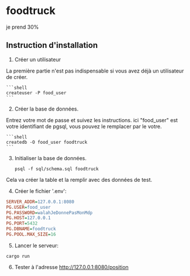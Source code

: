 # foodtruck
je prend 30%

## Instruction d'installation

1. Créer un utilisateur

La première partie n'est pas indispensable si vous avez déjà un utilisateur de créer.  

    ```shell
    createuser -P food_user
    ```
  

2. Créer la base de données.

Entrez votre mot de passe et suivez les instructions.
ici "food_user" est votre identifiant de pgsql, vous pouvez le remplacer par le votre.

    ```shell
    createdb -O food_user foodtruck
    ```

3. Initialiser la base de données.

    ```shell
    psql -f sql/schema.sql foodtruck
    ```
    
Cela va créer la table et la remplir avec des données de test.

4. Créer le fichier '.env':
  ```ini
  SERVER_ADDR=127.0.0.1:8080
  PG.USER=food_user
  PG.PASSWORD=walahJeDonnePasMonMdp
  PG.HOST=127.0.0.1
  PG.PORT=5432
  PG.DBNAME=foodtruck
  PG.POOL.MAX_SIZE=16
  ```
  
5. Lancer le serveur:

  ```shell
  cargo run
  ```
  
6. Tester à l'adresse http://127.0.0.1:8080/position  





